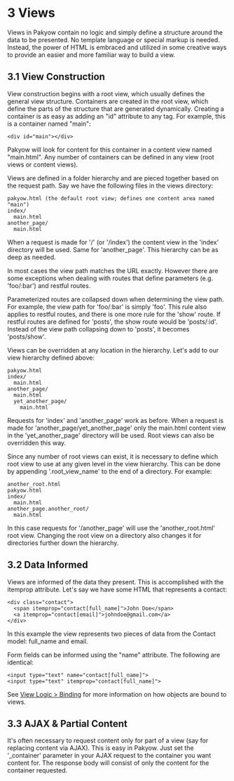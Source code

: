 <h1 id="section_3">3 Views</h1>

Views in Pakyow contain no logic and simply define a structure around the data to be presented. No template language 
or special markup is needed. Instead, the power of HTML is embraced and utilized in some creative ways to 
provide an easier and more familiar way to build a view.

<h2 id="section_3.1">3.1 View Construction</h2>

View construction begins with a root view, which usually defines the general view structure. Containers are created in the root view, which define the parts of the structure that are generated dynamically. Creating a container is as easy as adding an "id" attribute to any tag. For example, this is a container named "main":

    <div id="main"></div>

Pakyow will look for content for this container in a content view named "main.html". Any number of containers can be defined in any view (root views or content views). 

Views are defined in a folder hierarchy and are pieced together based on the request path. Say we have the following files in the views directory:

    pakyow.html (the default root view; defines one content area named "main")
    index/
      main.html
    another_page/
      main.html

When a request is made for '/' (or '/index') the content view in the 'index' directory will be used. Same for 'another_page'. This hierarchy can be as deep as needed.

In most cases the view path matches the URL exactly. However there are some exceptions when dealing with routes that define parameters (e.g. 'foo/:bar') and restful routes.

Parameterized routes are collapsed down when determining the view path. For example, the view path for 'foo/:bar' is simply 'foo'. This rule also applies to restful routes, and there is one more rule for the 'show' route. If  restful routes are defined for 'posts', the show route would be 'posts/:id'. Instead of the view path collapsing down to 'posts', it becomes 'posts/show'.

Views can be overridden at any location in the hierarchy. Let's add to our view hierarchy defined above:

    pakyow.html
    index/
      main.html
    another_page/
      main.html
      yet_another_page/
        main.html

Requests for 'index' and 'another_page' work as before. When a request is made for 'another_page/yet_another_page' only the main.html content view in the 'yet_another_page' directory will be used. Root views can also be overridden this way.

Since any number of root views can exist, it is necessary to define which root view to use at any given level in the view hierarchy. This can be done by appending '.root_view_name' to the end of a directory. For example:

    another_root.html
    pakyow.html
    index/
      main.html
    another_page.another_root/
      main.html

In this case requests for '/another_page' will use the 'another_root.html' root view. Changing the root view on a directory also changes it for directories further down the hierarchy.

<h2 id="section_3.2">3.2 Data Informed</h2>

Views are informed of the data they present. This is accomplished with the itemprop attribute. Let's say we have some HTML that represents a contact:

    <div class="contact">
      <span itemprop="contact[full_name]">John Doe</span>
      <a itemprop="contact[email]">johndoe@gmail.com</a>
    </div>

In this example the view represents two pieces of data from the Contact model: full_name and email.

Form fields can be informed using the "name" attribute. The following are identical:

    <input type="text" name="contact[full_name]">
    <input type="text" itemprop="contact[full_name]">

See [View Logic > Binding](#section_6.3) for more information on how objects are bound to views.

<h2 id="section_3.3">3.3 AJAX & Partial Content</h2>

It's often necessary to request content only for part of a view (say for replacing content via AJAX). This is easy in Pakyow. Just set the '_container' parameter in your AJAX request to the container you want content for. The response body will consist of only the content for the container requested.

